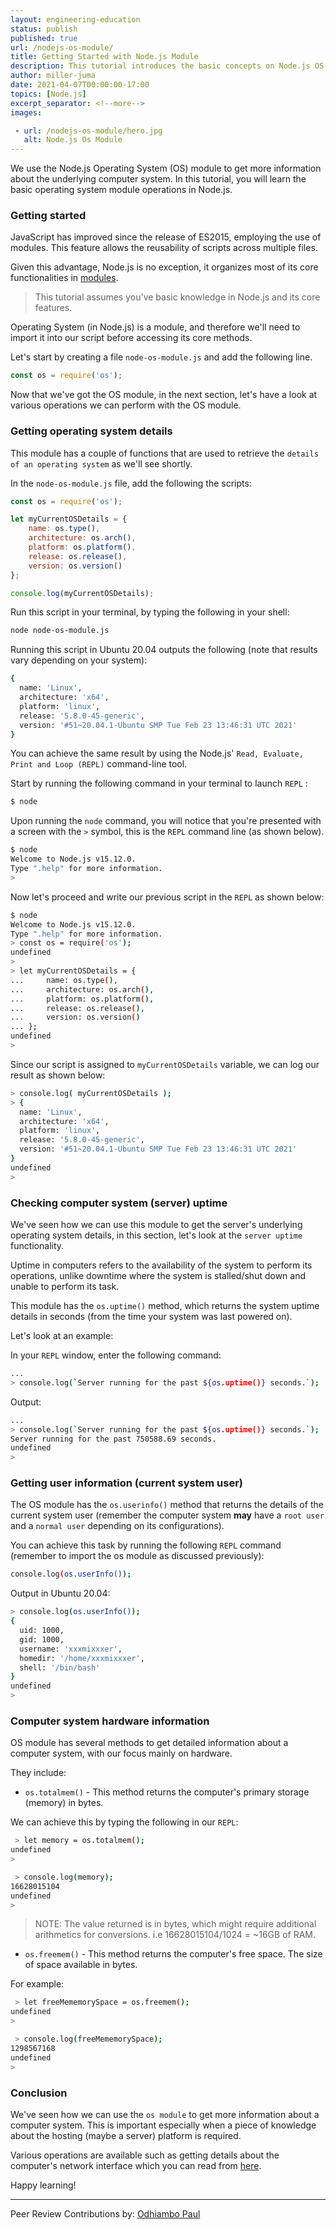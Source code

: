 ```yaml
---
layout: engineering-education
status: publish
published: true
url: /nodejs-os-module/
title: Getting Started with Node.js Module
description: This tutorial introduces the basic concepts on Node.js OS module.  The os module is useful to get more information about a computer system. This may be important when a piece of knowledge about the hosting (maybe a server) platform is required.  
author: miller-juma
date: 2021-04-07T00:00:00-17:00
topics: [Node.js]
excerpt_separator: <!--more-->
images:

 - url: /nodejs-os-module/hero.jpg
   alt: Node.js Os Module
---
```

We use the Node.js Operating System (OS) module to get more information about the underlying computer system. In this tutorial, you will learn the basic operating system module operations in Node.js.
<!--more-->
### Getting started
JavaScript has improved since the release of ES2015, employing the use of modules. This feature allows the reusability of scripts across multiple files.

Given this advantage, Node.js is no exception, it organizes most of its core functionalities in [modules](https://developer.mozilla.org/en-US/docs/Web/JavaScript/Guide/Modules).  

> This tutorial assumes you've basic knowledge in Node.js and its core features.

Operating System (in Node.js) is a module, and therefore we'll need to import it into our script before accessing its core methods. 

Let's start by creating a file `node-os-module.js` and add the following line.  

```js
const os = require('os');
```

Now that we've got the OS module, in the next section, let's have a look at various operations we can perform with the OS module.  

### Getting operating system details
This module has a couple of functions that are used to retrieve the `details of an operating system` as we'll see shortly.  

In the  `node-os-module.js` file, add the following the scripts:  

```js
const os = require('os');

let myCurrentOSDetails = {
    name: os.type(),
    architecture: os.arch(),
    platform: os.platform(),
    release: os.release(),
    version: os.version()
};

console.log(myCurrentOSDetails);
```

Run this script in your terminal, by typing the following in your shell:  
```bash
node node-os-module.js 
```

Running this script in Ubuntu 20.04 outputs the following (note that results vary depending on your system):  
```bash
{
  name: 'Linux',
  architecture: 'x64',
  platform: 'linux',
  release: '5.8.0-45-generic',
  version: '#51~20.04.1-Ubuntu SMP Tue Feb 23 13:46:31 UTC 2021'
}
```

You can achieve the same result by using the Node.js' `Read, Evaluate, Print and Loop (REPL)` command-line tool.  

Start by running the following command in your terminal to launch `REPL` :  

```bash
$ node
```

Upon running the `node` command, you will notice that you're presented with a screen with the `>` symbol, this is the `REPL` command line (as shown below).  

```bash
$ node
Welcome to Node.js v15.12.0.
Type ".help" for more information.
> 

```

Now let's proceed and write our previous script in the `REPL` as shown below: 

```bash
$ node
Welcome to Node.js v15.12.0.
Type ".help" for more information. 
> const os = require('os');
undefined
> 
> let myCurrentOSDetails = {
...     name: os.type(),
...     architecture: os.arch(),
...     platform: os.platform(),
...     release: os.release(),
...     version: os.version()
... };
undefined
>
```

Since our script is assigned to `myCurrentOSDetails` variable, we can log our result as shown below:  

```bash
> console.log( myCurrentOSDetails );
> {
  name: 'Linux',
  architecture: 'x64',
  platform: 'linux',
  release: '5.8.0-45-generic',
  version: '#51~20.04.1-Ubuntu SMP Tue Feb 23 13:46:31 UTC 2021'
}
undefined
>
```

### Checking computer system (server) uptime
We've seen how we can use this module to get the server's underlying operating system details, in this section, let's look at the `server uptime` functionality.  

Uptime in computers refers to the availability of the system to perform its operations, unlike downtime where the system is stalled/shut down and unable to perform its task.  

This module has the `os.uptime()` method, which returns the system uptime details in seconds (from the time your system was last powered on).  

Let's look at an example:

In your `REPL` window, enter the following command:  

```bash
...
> console.log(`Server running for the past ${os.uptime()} seconds.`);
```

Output:

```bash
...
> console.log(`Server running for the past ${os.uptime()} seconds.`);
Server running for the past 750588.69 seconds.
undefined
> 

```

### Getting user information (current system user)
The OS module has the `os.userinfo()` method that returns the details of the current system user (remember the computer system **may** have a `root user` and a `normal user` depending on its configurations). 

You can achieve this task by running the following `REPL` command (remember to import the os module as discussed previously):  

```bash
console.log(os.userInfo());
```
Output in Ubuntu 20.04:
```bash
> console.log(os.userInfo());
{
  uid: 1000,
  gid: 1000,
  username: 'xxxmixxxer',
  homedir: '/home/xxxmixxxer',
  shell: '/bin/bash'
}
undefined
>

```

### Computer system hardware information
OS module has several methods to get detailed information about a computer system, with our focus mainly on hardware. 

They include:  
- `os.totalmem()` - This method returns the computer's primary storage (memory) in bytes.  

We can achieve this by typing the following in our `REPL`:  

```bash
 > let memory = os.totalmem();
undefined
> 

```
 
```bash
 > console.log(memory);
16628015104
undefined
> 
```

> NOTE: The value returned is in bytes, which might require additional arithmetics for conversions. i.e 16628015104/1024 = ~16GB of RAM.


- `os.freemem()` - This method returns the computer's free space.  The size of space available in bytes. 

For example:  
 
```bash
 > let freeMememorySpace = os.freemem();
undefined
> 

```
 
```bash
 > console.log(freeMememorySpace);
1298567168
undefined
> 

```

### Conclusion
We've seen how we can use the `os module` to get more information about a computer system. This is important especially when a piece of knowledge about the hosting (maybe a server) platform is required.

Various operations are available such as getting details about the computer's network interface which you can read from [here](https://nodejs.dev/learn/the-nodejs-os-module).  

Happy learning!

---
Peer Review Contributions by: [Odhiambo Paul](/authors/odhiambo-paul/)
